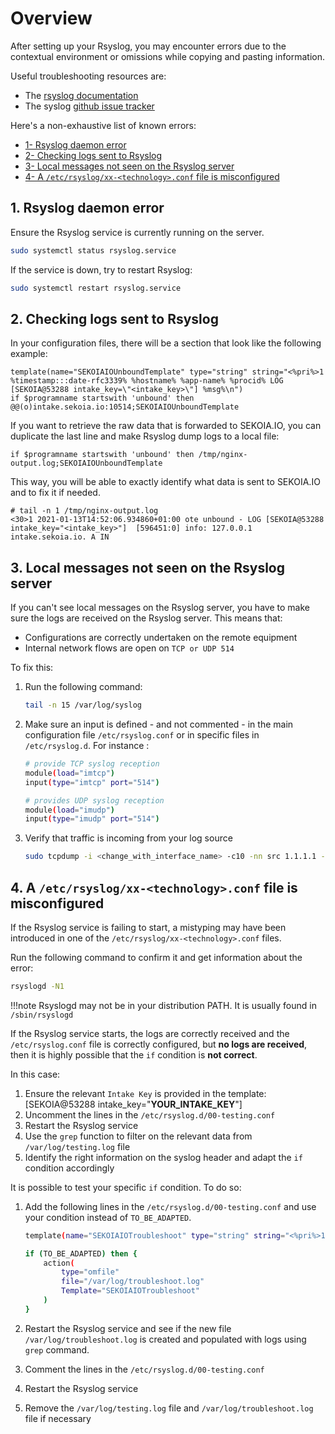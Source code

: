 # Overview

After setting up your Rsyslog, you may encounter errors due to the contextual environment or omissions while copying and pasting information.

Useful troubleshooting resources are:

- The [rsyslog documentation](https://www.rsyslog.com/doc/master/index.html)
- The syslog [github issue tracker](https://github.com/rsyslog/rsyslog/issues) 

Here's a non-exhaustive list of known errors: 
- [1- Rsyslog daemon error](#-1.-Rsyslog-daemon-error)
- [2- Checking logs sent to Rsyslog](#-2.-Checking-logs-sent-to-Rsyslog)
- [3- Local messages not seen on the Rsyslog server](#-3.-Local-messages-not-seen-on-the-Rsyslog-server)
- [4- A `/etc/rsyslog/xx-<technology>.conf` file is misconfigured](#-4.-A`-/etc/rsyslog/xx-<technology>.conf`-file-is-misconfigured)



## 1. Rsyslog daemon error

Ensure the Rsyslog service is currently running on the server. 

```bash
sudo systemctl status rsyslog.service
```

If the service is down, try to restart Rsyslog:

```bash
sudo systemctl restart rsyslog.service
```

## 2. Checking logs sent to Rsyslog

In your configuration files, there will be a section that look like the following example:

```
template(name="SEKOIAIOUnboundTemplate" type="string" string="<%pri%>1 %timestamp:::date-rfc3339% %hostname% %app-name% %procid% LOG [SEKOIA@53288 intake_key=\"<intake_key>\"] %msg%\n")
if $programname startswith 'unbound' then @@(o)intake.sekoia.io:10514;SEKOIAIOUnboundTemplate

```

If you want to retrieve the raw data that is forwarded to SEKOIA.IO, you can duplicate the last line and make Rsyslog dump logs to a local file:

```
if $programname startswith 'unbound' then /tmp/nginx-output.log;SEKOIAIOUnboundTemplate
```

This way, you will be able to exactly identify what data is sent to SEKOIA.IO and to fix it if needed.

```
# tail -n 1 /tmp/nginx-output.log
<30>1 2021-01-13T14:52:06.934860+01:00 ote unbound - LOG [SEKOIA@53288 intake_key="<intake_key>"]  [596451:0] info: 127.0.0.1 intake.sekoia.io. A IN
```


## 3. Local messages not seen on the Rsyslog server

If you can't see local messages on the Rsyslog server, you have to make sure the logs are received on the Rsyslog server. This means that: 

- Configurations are correctly undertaken on the remote equipment
- Internal network flows are open on `TCP or UDP 514`

To fix this:  

1. Run the following command:

	```bash
	tail -n 15 /var/log/syslog
	```

2. Make sure an input is defined - and not commented - in the main configuration file `/etc/rsyslog.conf` or in specific files in `/etc/rsyslog.d`. For instance :

	```bash
	# provide TCP syslog reception
	module(load="imtcp")
	input(type="imtcp" port="514")

	# provides UDP syslog reception
	module(load="imudp")
	input(type="imudp" port="514")
	```

3. Verify that traffic is incoming from your log source

	```bash
	sudo tcpdump -i <change_with_interface_name> -c10 -nn src 1.1.1.1 -vv
	```

## 4. A `/etc/rsyslog/xx-<technology>.conf` file is misconfigured

If the Rsyslog service is failing to start, a mistyping may have been introduced in one of the `/etc/rsyslog/xx-<technology>.conf` files.

Run the following command to confirm it and get information about the error:

```bash
rsyslogd -N1
```
    
!!!note
    Rsyslogd may not be in your distribution PATH. It is usually found in `/sbin/rsyslogd`


If the Rsyslog service starts, the logs are correctly received and the `/etc/rsyslog.conf` file is correctly configured, but **no logs are received**, then it is highly possible that the `if` condition is **not correct**.

In this case:

1. Ensure the relevant `Intake Key` is provided in the template: [SEKOIA@53288 intake_key=\"**YOUR_INTAKE_KEY**\"]
2. Uncomment the lines in the `/etc/rsyslog.d/00-testing.conf`
3. Restart the Rsyslog service
4. Use the `grep` function to filter on the relevant data from `/var/log/testing.log` file
5. Identify the right information on the syslog header and adapt the `if` condition accordingly

It is possible to test your specific `if` condition. To do so: 

1. Add the following lines in the `/etc/rsyslog.d/00-testing.conf` and use your condition instead of `TO_BE_ADAPTED`. 

	```bash
	template(name="SEKOIAIOTroubleshoot" type="string" string="<%pri%>1 %timestamp:::date-rfc3339% %hostname% %app-name% %procid% LOG [SEKOIA@53288 intake_key=\"DO_NOT_CHANGE\"] %msg%\n")

	if (TO_BE_ADAPTED) then {
	    action(
		    type="omfile"
		    file="/var/log/troubleshoot.log"
		    Template="SEKOIAIOTroubleshoot"
	    )
	}
	```

2. Restart the Rsyslog service and see if the new file `/var/log/troubleshoot.log` is created and populated with logs using `grep` command.
3. Comment the lines in the `/etc/rsyslog.d/00-testing.conf`
4. Restart the Rsyslog service
5. Remove the `/var/log/testing.log` file and `/var/log/troubleshoot.log` file if necessary
